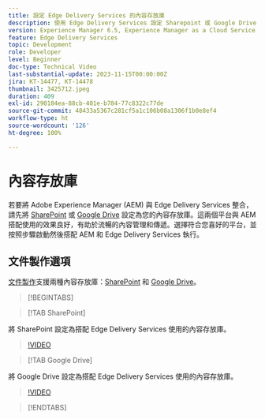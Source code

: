 ```yaml
---
title: 設定 Edge Delivery Services 的內容存放庫
description: 使用 Edge Delivery Services 設定 Sharepoint 或 Google Drive
version: Experience Manager 6.5, Experience Manager as a Cloud Service
feature: Edge Delivery Services
topic: Development
role: Developer
level: Beginner
doc-type: Technical Video
last-substantial-update: 2023-11-15T00:00:00Z
jira: KT-14477, KT-14478
thumbnail: 3425712.jpeg
duration: 409
exl-id: 290184ea-88cb-401e-b784-77c8322c77de
source-git-commit: 48433a5367c281cf5a1c106b08a1306f1b0e8ef4
workflow-type: ht
source-wordcount: '126'
ht-degree: 100%

---
```


# 內容存放庫

若要將 Adobe Experience Manager (AEM) 與 Edge Delivery Services 整合，請先將 [SharePoint](#sharepoint) 或 [Google Drive](#google-drive) 設定為您的內容存放庫。這兩個平台與 AEM 搭配使用的效果良好，有助於流暢的內容管理和傳遞。選擇符合您喜好的平台，並按照步驟啟動然後搭配 AEM 和 Edge Delivery Services 執行。

## 文件製作選項

[文件製作](../../document-authoring/set-up.md)支援兩種內容存放庫：[SharePoint](#sharepoint) 和 [Google Drive](#google-drive)。

>[!BEGINTABS]

>[!TAB SharePoint]

將 SharePoint 設定為搭配 Edge Delivery Services 使用的內容存放庫。

>[!VIDEO](https://video.tv.adobe.com/v/3446039/?learn=on&captions=chi_hant)

>[!TAB Google Drive]

將 Google Drive 設定為搭配 Edge Delivery Services 使用的內容存放庫。

>[!VIDEO](https://video.tv.adobe.com/v/3434731/?learn=on&captions=chi_hant)

>[!ENDTABS]
